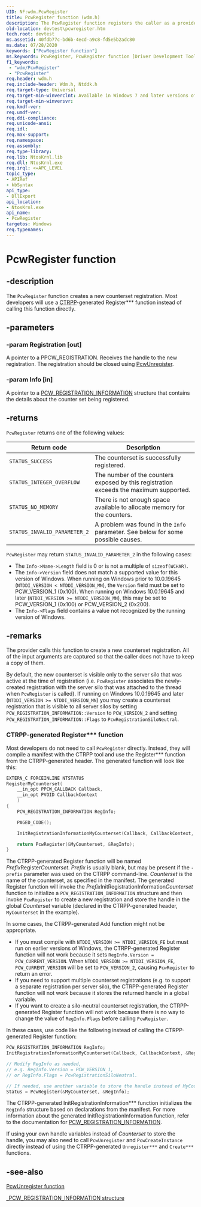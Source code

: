 ```yaml
---
UID: NF:wdm.PcwRegister
title: PcwRegister function (wdm.h)
description: The PcwRegister function registers the caller as a provider of the specified counter set.
old-location: devtest\pcwregister.htm
tech.root: devtest
ms.assetid: 40fdb77c-bd6b-4ecd-a9c8-fd5e5b2adc80
ms.date: 07/28/2020
keywords: ["PcwRegister function"]
ms.keywords: PcwRegister, PcwRegister function [Driver Development Tools], devtest.pcwregister, km_pcw_5204b626-3251-4c63-bd89-be1470980960.xml, wdm/PcwRegister
f1_keywords:
 - "wdm/PcwRegister"
 - "PcwRegister"
req.header: wdm.h
req.include-header: Wdm.h, Ntddk.h
req.target-type: Universal
req.target-min-winverclnt: Available in Windows 7 and later versions of Windows.
req.target-min-winversvr: 
req.kmdf-ver: 
req.umdf-ver: 
req.ddi-compliance: 
req.unicode-ansi: 
req.idl: 
req.max-support: 
req.namespace: 
req.assembly: 
req.type-library: 
req.lib: NtosKrnl.lib
req.dll: NtosKrnl.exe
req.irql: <=APC_LEVEL
topic_type:
- APIRef
- kbSyntax
api_type:
- DllExport
api_location:
- NtosKrnl.exe
api_name:
- PcwRegister
targetos: Windows
req.typenames: 
---
```


# PcwRegister function

## -description

The `PcwRegister` function creates a new counterset registration. Most developers will use a [CTRPP](https://docs.microsoft.com/windows/win32/perfctrs/ctrpp)-generated Register\*\*\* function instead of calling this function directly.

## -parameters

### -param Registration [out]

A pointer to a PPCW\_REGISTRATION. Receives the handle to the new registration. The registration should be closed using [PcwUnregister](nf-wdm-pcwunregister.md).

### -param Info [in]

A pointer to a [PCW\_REGISTRATION\_INFORMATION](ns-wdm-_pcw_registration_information.md) structure that contains the details about the counter set being registered.

## -returns

`PcwRegister` returns one of the following values:

|Return code|Description
|---|---
|`STATUS_SUCCESS`|The counterset is successfully registered.
|`STATUS_INTEGER_OVERFLOW`|The number of the counters exposed by this registration exceeds the maximum supported.
|`STATUS_NO_MEMORY`|There is not enough space available to allocate memory for the counters.
|`STATUS_INVALID_PARAMETER_2`|A problem was found in the `Info` parameter. See below for some possible causes.

`PcwRegister` may return `STATUS_INVALID_PARAMETER_2` in the following cases:

- The `Info->Name->Length` field is 0 or is not a multiple of `sizeof(WCHAR)`.
- The `Info->Version` field does not match a supported value for this version of Windows. When running on Windows prior to 10.0.19645 (`NTDDI_VERSION < NTDDI_VERSION_MN`), the `Version` field must be set to PCW\_VERSION\_1 (0x100). When running on Windows 10.0.19645 and later (`NTDDI_VERSION >= NTDDI_VERSION_MN`), this may be set to PCW\_VERSION\_1 (0x100) or PCW\_VERSION\_2 (0x200).
- The `Info->Flags` field contains a value not recognized by the running version of Windows.

## -remarks

The provider calls this function to create a new counterset registration. All of the input arguments are captured so that the caller does not have to keep a copy of them.

By default, the new counterset is visible only to the server silo that was active at the time of registration (i.e. `PcwRegister` associates the newly-created registration with the server silo that was attached to the thread when `PcwRegister` is called). If running on Windows 10.0.19645 and later (`NTDDI_VERSION >= NTDDI_VERSION_MN`) you may create a counterset registration that is visible to all server silos by setting `PCW_REGISTRATION_INFORMATION::Version` to `PCW_VERSION_2` and setting `PCW_REGISTRATION_INFORMATION::Flags` to `PcwRegistrationSiloNeutral`.

### CTRPP-generated Register\*\*\* function

Most developers do not need to call `PcwRegister` directly. Instead, they will compile a manifest with the CTRPP tool and use the Register\*\*\* function from the CTRPP-generated header. The generated function will look like this:

```C
EXTERN_C FORCEINLINE NTSTATUS
RegisterMyCounterset(
    __in_opt PPCW_CALLBACK Callback,
    __in_opt PVOID CallbackContext
    )
{
    PCW_REGISTRATION_INFORMATION RegInfo;

    PAGED_CODE();

    InitRegistrationInformationMyCounterset(Callback, CallbackContext, &RegInfo);

    return PcwRegister(&MyCounterset, &RegInfo);
}
```

The CTRPP-generated Register function will be named *Prefix*Register*Counterset*. *Prefix* is usually blank, but may be present if the `-prefix` parameter was used on the CTRPP command-line. *Counterset* is the name of the counterset, as specified in the manifest. The generated Register function will invoke the *Prefix*InitRegistrationInformation*Counterset* function to initialize a `PCW_REGISTRATION_INFORMATION` structure and then invoke `PcwRegister` to create a new registration and store the handle in the global *Counterset* variable (declared in the CTRPP-generated header, `MyCounterset` in the example).

In some cases, the CTRPP-generated Add function might not be appropriate.

- If you must compile with `NTDDI_VERSION >= NTDDI_VERSION_FE` but must run on earlier versions of Windows, the CTRPP-generated Register function will not work because it sets `RegInfo.Version = PCW_CURRENT_VERSION`. When `NTDDI_VERSION >= NTDDI_VERSION_FE`, `PCW_CURRENT_VERSION` will be set to `PCW_VERSION_2`, causing `PcwRegister` to return an error.
- If you need to support multiple counterset registrations (e.g. to support a separate registration per server silo), the CTRPP-generated Register function will not work because it stores the returned handle in a global variable.
- If you want to create a silo-neutral counterset registration, the CTRPP-generated Register function will not work because there is no way to change the value of `RegInfo.Flags` before calling `PcwRegister`.

In these cases, use code like the following instead of calling the CTRPP-generated Register function:

```c
PCW_REGISTRATION_INFORMATION RegInfo;
InitRegistrationInformationMyCounterset(Callback, CallbackContext, &RegInfo);

// Modify RegInfo as needed,
// e.g. RegInfo.Version = PCW_VERSION_1,
// or RegInfo.Flags = PcwRegistrationSiloNeutral.

// If needed, use another variable to store the handle instead of MyCounterset.
Status = PcwRegister(&MyCounterset, &RegInfo);
```

The CTRPP-generated InitRegistrationInformation\*\*\* function initializes the `RegInfo` structure based on declarations from the manifest. For more information about the generated InitRegistrationInformation function, refer to the documentation for [PCW\_REGISTRATION\_INFORMATION](ns-wdm-_pcw_registration_information.md).

If using your own handle variables instead of *Counterset* to store the handle, you may also need to call `PcwUnregister` and `PcwCreateInstance` directly instead of using the CTRPP-generated `Unregister***` and `Create***` functions.

## -see-also

[PcwUnregister function](nf-wdm-pcwunregister.md)

[\_PCW\_REGISTRATION\_INFORMATION structure](ns-wdm-_pcw_registration_information.md)
